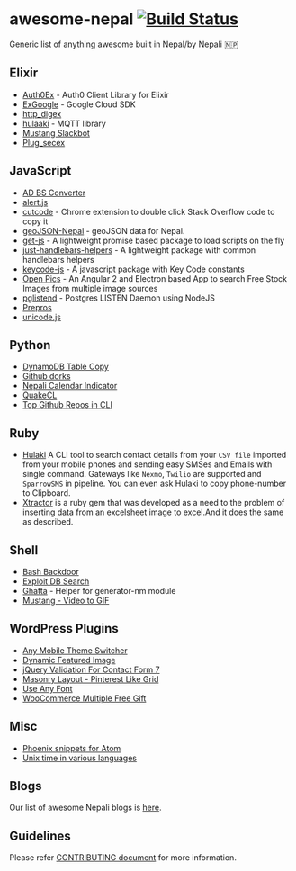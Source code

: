 # awesome-nepal [![Build Status](https://travis-ci.org/developers-nepal/awesome-nepal.svg?branch=master)](https://travis-ci.org/developers-nepal/awesome-nepal)
Generic list of anything awesome built in Nepal/by Nepali :nepal:

Elixir
----------
- [Auth0Ex](https://github.com/techgaun/auth0_ex) - Auth0 Client Library for Elixir
- [ExGoogle](https://github.com/techgaun/ex_google) - Google Cloud SDK
- [http_digex](https://github.com/techgaun/http_digex)
- [hulaaki](https://github.com/suvash/hulaaki) - MQTT library
- [Mustang Slackbot](https://github.com/techgaun/ex_mustang)
- [Plug_secex](https://github.com/techgaun/plug_secex)

JavaScript
----------
- [AD BS Converter](https://github.com/techgaun/ad-bs-converter)
- [alert.js](https://github.com/ankitpokhrel/alert.js/)
- [cutcode](https://github.com/amitness/cutcode) - Chrome extension to double click Stack Overflow code to copy it
- [geoJSON-Nepal](http://mesaugat.github.io/geoJSON-Nepal/) - geoJSON data for Nepal.
- [get-js](https://github.com/kabirbaidhya/get-js) - A lightweight promise based package to load scripts on the fly
- [just-handlebars-helpers](https://github.com/leapfrogtechnology/just-handlebars-helpers) - A lightweight package with common handlebars helpers
- [keycode-js](https://github.com/kabirbaidhya/keycode-js) - A javascript package with Key Code constants
- [Open Pics](https://github.com/lohanitech/openpics) - An Angular 2 and Electron based App to search Free Stock Images from multiple image sources
- [pglistend](https://github.com/kabirbaidhya/pglistend) - Postgres LISTEN Daemon using NodeJS
- [Prepros](https://prepros.io/)
- [unicode.js](https://github.com/ankitpokhrel/unicode.js)

Python
---------
- [DynamoDB Table Copy](https://github.com/techgaun/dynamodb-copy-table)
- [Github dorks](https://github.com/techgaun/github-dorks)
- [Nepali Calendar Indicator](https://github.com/techgaun/nepali-calendar-indicator)
- [QuakeCL](https://github.com/amitness/QuakeCL)
- [Top Github Repos in CLI](https://github.com/techgaun/gh-top-repos)

Ruby
---------
- [Hulaki](https://github.com/shivabhusal/hulaki) A CLI tool to search contact details from your `CSV file` imported from your mobile phones and sending easy SMSes and Emails with single command. Gateways like `Nexmo`, `Twilio` are supported and `SparrowSMS` in pipeline. You can even ask Hulaki to copy phone-number to Clipboard.
- [Xtractor](https://github.com/Kamalpaneru/Xtractor) is a ruby gem that was developed as a need to the problem of inserting data from an excelsheet image to excel.And it does the same as described.

Shell
----------
- [Bash Backdoor](https://github.com/techgaun/bash-backdoor)
- [Exploit DB Search](https://github.com/techgaun/exploit-db-search)
- [Ghatta](https://github.com/techgaun/ghatta) - Helper for generator-nm module
- [Mustang - Video to GIF](https://github.com/techgaun/mustang)

WordPress Plugins
-----------------
- [Any Mobile Theme Switcher](https://wordpress.org/plugins/any-mobile-theme-switcher/)
- [Dynamic Featured Image](https://github.com/ankitpokhrel/Dynamic-Featured-Image)
- [jQuery Validation For Contact Form 7](https://wordpress.org/plugins/jquery-validation-for-contact-form-7/)
- [Masonry Layout - Pinterest Like Grid](https://wordpress.org/plugins/wp-masonry-layout/)
- [Use Any Font](https://wordpress.org/plugins/use-any-font/)
- [WooCommerce Multiple Free Gift](https://github.com/ankitpokhrel/WooCommerce-Multiple-Free-Gift)

Misc
-----------------
- [Phoenix snippets for Atom](https://github.com/techgaun/phoenix-snippets)
- [Unix time in various languages](https://github.com/techgaun/unix-time)

Blogs
-----------------
Our list of awesome Nepali blogs is [here](https://github.com/developers-nepal/blogs).

Guidelines
----------
Please refer [CONTRIBUTING document](CONTRIBUTING.md) for more information.
